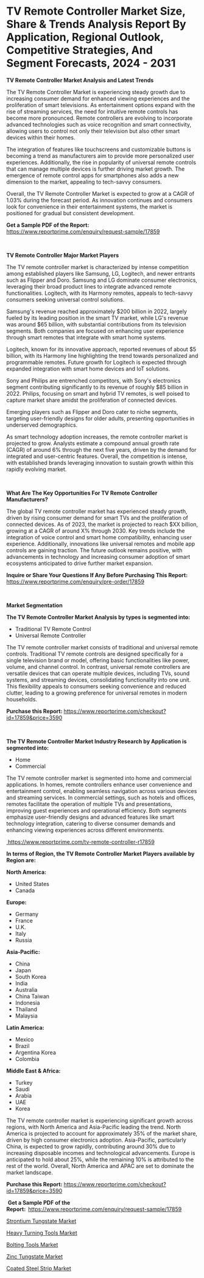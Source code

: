 <p><h1>TV Remote Controller Market Size, Share & Trends Analysis Report By Application, Regional Outlook, Competitive Strategies, And Segment Forecasts, 2024 - 2031</h1></p><p><strong>TV Remote Controller Market Analysis and Latest Trends</strong></p>
<p><p>The TV Remote Controller Market is experiencing steady growth due to increasing consumer demand for enhanced viewing experiences and the proliferation of smart televisions. As entertainment options expand with the rise of streaming services, the need for intuitive remote controls has become more pronounced. Remote controllers are evolving to incorporate advanced technologies such as voice recognition and smart connectivity, allowing users to control not only their television but also other smart devices within their homes.</p><p>The integration of features like touchscreens and customizable buttons is becoming a trend as manufacturers aim to provide more personalized user experiences. Additionally, the rise in popularity of universal remote controls that can manage multiple devices is further driving market growth. The emergence of remote control apps for smartphones also adds a new dimension to the market, appealing to tech-savvy consumers.</p><p>Overall, the TV Remote Controller Market is expected to grow at a CAGR of 1.03% during the forecast period. As innovation continues and consumers look for convenience in their entertainment systems, the market is positioned for gradual but consistent development.</p></p>
<p><strong>Get a Sample PDF of the Report:&nbsp;</strong> <a href="https://www.reportprime.com/enquiry/request-sample/17859?utm_campaign=1130&utm_medium=2&utm_source=Github&utm_content=ia&utm_term=20112024&utm_id=tv-remote-controller">https://www.reportprime.com/enquiry/request-sample/17859</a></p>
<p>&nbsp;</p>
<p><strong>TV Remote Controller Major Market Players</strong></p>
<p><p>The TV remote controller market is characterized by intense competition among established players like Samsung, LG, Logitech, and newer entrants such as Flipper and Doro. Samsung and LG dominate consumer electronics, leveraging their broad product lines to integrate advanced remote functionalities. Logitech, with its Harmony remotes, appeals to tech-savvy consumers seeking universal control solutions.</p><p>Samsung's revenue reached approximately $200 billion in 2022, largely fueled by its leading position in the smart TV market, while LG's revenue was around $65 billion, with substantial contributions from its television segments. Both companies are focused on enhancing user experience through smart remotes that integrate with smart home systems.</p><p>Logitech, known for its innovative approach, reported revenues of about $5 billion, with its Harmony line highlighting the trend towards personalized and programmable remotes. Future growth for Logitech is expected through expanded integration with smart home devices and IoT solutions.</p><p>Sony and Philips are entrenched competitors, with Sony's electronics segment contributing significantly to its revenue of roughly $85 billion in 2022. Philips, focusing on smart and hybrid TV remotes, is well poised to capture market share amidst the proliferation of connected devices.</p><p>Emerging players such as Flipper and Doro cater to niche segments, targeting user-friendly designs for older adults, presenting opportunities in underserved demographics.</p><p>As smart technology adoption increases, the remote controller market is projected to grow. Analysts estimate a compound annual growth rate (CAGR) of around 6% through the next five years, driven by the demand for integrated and user-centric features. Overall, the competition is intense, with established brands leveraging innovation to sustain growth within this rapidly evolving market.</p></p>
<p>&nbsp;</p>
<p><strong>What Are The Key Opportunities For TV Remote Controller Manufacturers?</strong></p>
<p><p>The global TV remote controller market has experienced steady growth, driven by rising consumer demand for smart TVs and the proliferation of connected devices. As of 2023, the market is projected to reach $XX billion, growing at a CAGR of around X% through 2030. Key trends include the integration of voice control and smart home compatibility, enhancing user experience. Additionally, innovations like universal remotes and mobile app controls are gaining traction. The future outlook remains positive, with advancements in technology and increasing consumer adoption of smart ecosystems anticipated to drive further market expansion.</p></p>
<p><strong>Inquire or Share Your Questions If Any Before Purchasing This Report:</strong> <a href="https://www.reportprime.com/enquiry/pre-order/17859?utm_campaign=1130&utm_medium=2&utm_source=Github&utm_content=ia&utm_term=20112024&utm_id=tv-remote-controller">https://www.reportprime.com/enquiry/pre-order/17859</a></p>
<p>&nbsp;</p>
<p><strong>Market Segmentation</strong></p>
<p><strong>The TV Remote Controller Market Analysis by types is segmented into:</strong></p>
<p><ul><li>Traditional TV Remote Control</li><li>Universal Remote Controller</li></ul></p>
<p><p>The TV remote controller market consists of traditional and universal remote controls. Traditional TV remote controls are designed specifically for a single television brand or model, offering basic functionalities like power, volume, and channel control. In contrast, universal remote controllers are versatile devices that can operate multiple devices, including TVs, sound systems, and streaming devices, consolidating functionality into one unit. This flexibility appeals to consumers seeking convenience and reduced clutter, leading to a growing preference for universal remotes in modern households.</p></p>
<p><strong>Purchase this Report:&nbsp;</strong><a href="https://www.reportprime.com/checkout?id=17859&price=3590&utm_campaign=1130&utm_medium=2&utm_source=Github&utm_content=ia&utm_term=20112024&utm_id=tv-remote-controller">https://www.reportprime.com/checkout?id=17859&price=3590</a></p>
<p>&nbsp;</p>
<p><strong>The TV Remote Controller Market Industry Research by Application is segmented into:</strong></p>
<p><ul><li>Home</li><li>Commercial</li></ul></p>
<p><p>The TV remote controller market is segmented into home and commercial applications. In homes, remote controllers enhance user convenience and entertainment control, enabling seamless navigation across various devices and streaming services. In commercial settings, such as hotels and offices, remotes facilitate the operation of multiple TVs and presentations, improving guest experiences and operational efficiency. Both segments emphasize user-friendly designs and advanced features like smart technology integration, catering to diverse consumer demands and enhancing viewing experiences across different environments.</p></p>
<p><a href="https://www.reportprime.com/tv-remote-controller-r17859?utm_campaign=1130&utm_medium=2&utm_source=Github&utm_content=ia&utm_term=20112024&utm_id=tv-remote-controller">&nbsp;https://www.reportprime.com/tv-remote-controller-r17859</a></p>
<p><strong>In terms of Region, the TV Remote Controller Market Players available by Region are:</strong></p>
<p>
    <p> <strong> North America: </strong>
        <ul>
            <li>United States</li>
            <li>Canada</li>
        </ul>
        </p> 
    <p> <strong> Europe: </strong>
        <ul>
            <li>Germany</li>
            <li>France</li>
            <li>U.K.</li>
            <li>Italy</li>
            <li>Russia</li>
        </ul>
        </p> 
    <p> <strong> Asia-Pacific: </strong>
        <ul>
            <li>China</li>
            <li>Japan</li>
            <li>South Korea</li>
            <li>India</li>
            <li>Australia</li>
            <li>China Taiwan</li>
            <li>Indonesia</li>
            <li>Thailand</li>
            <li>Malaysia</li>
        </ul>
        </p> 
    <p> <strong> Latin America: </strong>
        <ul>
            <li>Mexico</li>
            <li>Brazil</li>
            <li>Argentina Korea</li>
            <li>Colombia</li>
        </ul>
        </p> 
    <p> <strong> Middle East & Africa: </strong>
        <ul>
            <li>Turkey</li>
            <li>Saudi</li>
            <li>Arabia</li>
            <li>UAE</li>
            <li>Korea</li>
        </ul>
    </p>
    </p>
<p><p>The TV remote controller market is experiencing significant growth across regions, with North America and Asia-Pacific leading the trend. North America is projected to account for approximately 35% of the market share, driven by high consumer electronics adoption. Asia-Pacific, particularly China, is expected to grow rapidly, contributing around 30% due to increasing disposable incomes and technological advancements. Europe is anticipated to hold about 25%, while the remaining 10% is attributed to the rest of the world. Overall, North America and APAC are set to dominate the market landscape.</p></p>
<p><strong>Purchase this Report: </strong><a href="https://www.reportprime.com/checkout?id=17859&price=3590&utm_campaign=1130&utm_medium=2&utm_source=Github&utm_content=ia&utm_term=20112024&utm_id=tv-remote-controller">https://www.reportprime.com/checkout?id=17859&price=3590</a></p>
<p>&nbsp;<strong>Get a Sample PDF of the Report:&nbsp;&nbsp;</strong><a href="https://www.reportprime.com/enquiry/request-sample/17859?utm_campaign=1130&utm_medium=2&utm_source=Github&utm_content=ia&utm_term=20112024&utm_id=tv-remote-controller">https://www.reportprime.com/enquiry/request-sample/17859</a></p>
<p><strong></strong></p>
<p><p><a href="https://issuu.com/reportprime-2/docs/strontium-tungstate-market-size-203_b2243123e41577?utm_campaign=1130&utm_medium=2&utm_source=Github&utm_content=ia&utm_term=20112024&utm_id=tv-remote-controller">Strontium Tungstate Market</a></p><p><a href="https://www.linkedin.com/pulse/heavy-turning-tools-market-research-report-exploring-fqzwe?utm_campaign=1130&utm_medium=2&utm_source=Github&utm_content=ia&utm_term=20112024&utm_id=tv-remote-controller">Heavy Turning Tools Market</a></p><p><a href="https://www.linkedin.com/pulse/sustainability-trends-bolting-tools-industry-market-implications-rx6ve?utm_campaign=1130&utm_medium=2&utm_source=Github&utm_content=ia&utm_term=20112024&utm_id=tv-remote-controller">Bolting Tools Market</a></p><p><a href="https://issuu.com/reportprime-2/docs/zinc-tungstate-market-size-2030.ppt_dbd1024233c151?utm_campaign=1130&utm_medium=2&utm_source=Github&utm_content=ia&utm_term=20112024&utm_id=tv-remote-controller">Zinc Tungstate Market</a></p><p><a href="https://www.linkedin.com/pulse/global-coated-steel-strip-nexus-sector-confluences-regional-sueef?utm_campaign=1130&utm_medium=2&utm_source=Github&utm_content=ia&utm_term=20112024&utm_id=tv-remote-controller">Coated Steel Strip Market</a></p></p>